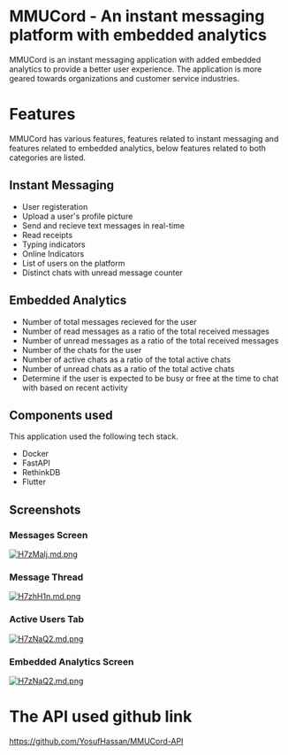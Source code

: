 # MMUCord - An instant messaging platform with embedded analytics

MMUCord is an instant messaging application with added embedded analytics to provide a better user experience. The application is more geared towards organizations and customer service industries.

# Features

MMUCord has various features, features related to instant messaging and features related to embedded analytics, below features related to both categories are listed.

## Instant Messaging

- User registeration
- Upload a user's profile picture
- Send and recieve text messages in real-time
- Read receipts
- Typing indicators
- Online Indicators
- List of users on the platform
- Distinct chats with unread message counter

## Embedded Analytics

- Number of total messages recieved for the user
- Number of read messages as a ratio of the total received messages
- Number of unread messages as a ratio of the total received messages
- Number of the chats for the user
- Number of active chats as a ratio of the total active chats
- Number of unread chats as a ratio of the total active chats
- Determine if the user is expected to be busy or free at the time to chat with based on recent activity

## Components used

This application used the following tech stack.

- Docker
- FastAPI
- RethinkDB
- Flutter

## Screenshots
### Messages Screen
[![H7zMalj.md.png](https://iili.io/H7zMalj.md.png)](https://freeimage.host/i/H7zMalj)
### Message Thread
[![H7zhH1n.md.png](https://iili.io/H7zhH1n.md.png)](https://freeimage.host/i/H7zhH1n)
### Active Users Tab
[![H7zNaQ2.md.png](https://iili.io/H7zNaQ2.md.png)](https://freeimage.host/i/H7zNaQ2)
### Embedded Analytics Screen
[![H7zNaQ2.md.png](https://iili.io/H7zNaQ2.md.png)](https://freeimage.host/i/H7zNaQ2)

# The API used github link
https://github.com/YosufHassan/MMUCord-API

